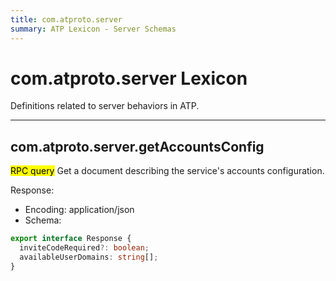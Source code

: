 ```yaml
---
title: com.atproto.server
summary: ATP Lexicon - Server Schemas
---
```


# com.atproto.server Lexicon

Definitions related to server behaviors in ATP.

<!-- START lex generated content. Please keep comment here to allow auto update -->
<!-- DON'T EDIT THIS SECTION! INSTEAD RE-RUN lex TO UPDATE -->
---

## com.atproto.server.getAccountsConfig

<mark>RPC query</mark> Get a document describing the service's accounts configuration.


Response:

- Encoding: application/json
- Schema:

```typescript
export interface Response {
  inviteCodeRequired?: boolean;
  availableUserDomains: string[];
}
```

<!-- END lex generated TOC please keep comment here to allow auto update -->
